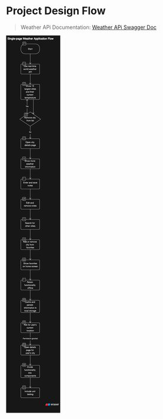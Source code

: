 # Project Design Flow

> Weather APi Documentation:      [Weather APi Swagger Doc](https://app.swaggerhub.com/apis-docs/WeatherAPI.com/WeatherAPI/1.0.2-oas3-oas3.1-oas3.1/)

![Project Deign Flow](/public/project-design-flow.png)


<!-- |                Project Design Flow                     	|                                             Weather APi Documentation	                                                |
|---                                                    	|---                                                                                                                	|
| ![Project Deign Flow](/public/project-design-flow.png)  	|   [Weather APi Swagger Doc](https://app.swaggerhub.com/apis-docs/WeatherAPI.com/WeatherAPI/1.0.2-oas3-oas3.1-oas3.1/)	| -->